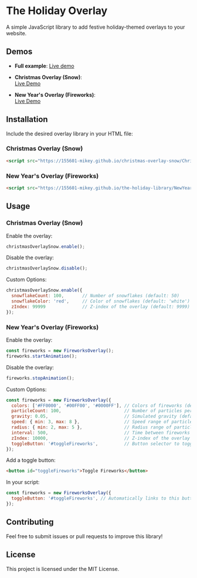 
# The Holiday Overlay

A simple JavaScript library to add festive holiday-themed overlays to your website.

## Demos
- **Full example**:
  [Live demo](https://155601-mikey.github.io/The-Holiday-Library/index.html)
  
- **Christmas Overlay (Snow)**:  
  [Live Demo](https://155601-mikey.github.io/The-Holiday-Library/christmasoverlay.html)

- **New Year's Overlay (Fireworks)**:  
  [Live Demo](https://155601-mikey.github.io/The-Holiday-Library/newyearsoverlay.html)

## Installation

Include the desired overlay library in your HTML file:

### Christmas Overlay (Snow)
```html
<script src="https://155601-mikey.github.io/christmas-overlay-snow/ChristmasOverlay.js"></script>
```

### New Year's Overlay (Fireworks)
```html
<script src="https://155601-mikey.github.io/the-holiday-library/NewYearsOverlay.js"></script>
```

## Usage

### Christmas Overlay (Snow)

Enable the overlay:
```javascript
christmasOverlaySnow.enable();
```

Disable the overlay:
```javascript
christmasOverlaySnow.disable();
```

Custom Options:
```javascript
christmasOverlaySnow.enable({
  snowflakeCount: 100,       // Number of snowflakes (default: 50)
  snowflakeColor: 'red',     // Color of snowflakes (default: 'white')
  zIndex: 99999              // Z-index of the overlay (default: 9999)
});
```

### New Year's Overlay (Fireworks)

Enable the overlay:
```javascript
const fireworks = new FireworksOverlay();
fireworks.startAnimation();
```

Disable the overlay:
```javascript
fireworks.stopAnimation();
```

Custom Options:
```javascript
const fireworks = new FireworksOverlay({
  colors: ['#FF0000', '#00FF00', '#0000FF'], // Colors of fireworks (default: multicolored)
  particleCount: 100,                        // Number of particles per firework (default: 50)
  gravity: 0.05,                             // Simulated gravity (default: 0.02)
  speed: { min: 3, max: 8 },                 // Speed range of particles (default: { min: 2, max: 6 })
  radius: { min: 2, max: 5 },                // Radius range of particles (default: { min: 1, max: 3 })
  interval: 500,                             // Time between fireworks in ms (default: 1000)
  zIndex: 10000,                             // Z-index of the overlay (default: 9999)
  toggleButton: '#toggleFireworks',          // Button selector to toggle the overlay (optional)
});
```

Add a toggle button:
```html
<button id="toggleFireworks">Toggle Fireworks</button>
```

In your script:
```javascript
const fireworks = new FireworksOverlay({
  toggleButton: '#toggleFireworks', // Automatically links to this button
});
```

## Contributing

Feel free to submit issues or pull requests to improve this library!

## License
This project is licensed under the MIT License.
